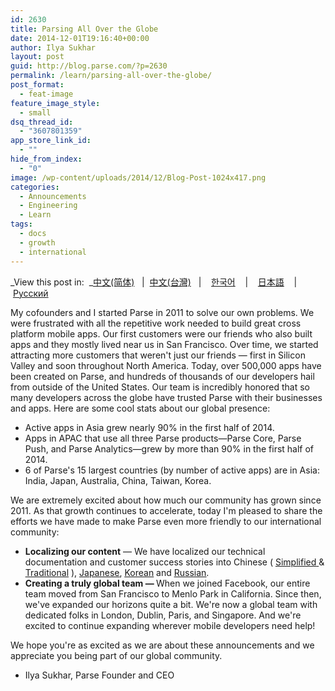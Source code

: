 ```yaml
---
id: 2630
title: Parsing All Over the Globe
date: 2014-12-01T19:16:40+00:00
author: Ilya Sukhar
layout: post
guid: http://blog.parse.com/?p=2630
permalink: /learn/parsing-all-over-the-globe/
post_format:
  - feat-image
feature_image_style:
  - small
dsq_thread_id:
  - "3607801359"
app_store_link_id:
  - ""
hide_from_index:
  - "0"
image: /wp-content/uploads/2014/12/Blog-Post-1024x417.png
categories:
  - Announcements
  - Engineering
  - Learn
tags:
  - docs
  - growth
  - international
---
```

_View this post in:  _<a href="http://blog.parse.com/2014/12/01/cn/" target="_blank">中文(简体)</a>   |  <a href="http://blog.parse.com/2014/12/01/tw/" target="_blank">中文(台灣)</a>   |    <a href="http://blog.parse.com/2014/12/01/kr/" target="_blank">한국어</a>    |    <a href="http://blog.parse.com/2014/12/01/jp/" target="_blank">日本語</a>    |    <a href="http://blog.parse.com/2014/12/01/ru/" target="_blank">Русский</a>

My cofounders and I started Parse in 2011 to solve our own problems. We were frustrated with all the repetitive work needed to build great cross platform mobile apps. Our first customers were our friends who also built apps and they mostly lived near us in San Francisco. Over time, we started attracting more customers that weren't just our friends — first in Silicon Valley and soon throughout North America. Today, over 500,000 apps have been created on Parse, and hundreds of thousands of our developers hail from outside of the United States. Our team is incredibly honored that so many developers across the globe have trusted Parse with their businesses and apps. Here are some cool stats about our global presence:

<ul class="standard-list">
  <li>
    Active apps in Asia grew nearly 90% in the first half of 2014.
  </li>
  <li>
    Apps in APAC that use all three Parse products—Parse Core, Parse Push, and Parse Analytics—grew by more than 90% in the first half of 2014.
  </li>
  <li>
    6 of Parse's 15 largest countries (by number of active apps) are in Asia: India, Japan, Australia, China, Taiwan, Korea.
  </li>
</ul>

We are extremely excited about how much our community has grown since 2011. As that growth continues to accelerate, today I'm pleased to share the efforts we have made to make Parse even more friendly to our international community:

<ul class="standard-list">
  <li>
    <b>Localizing our content</b> — We have localized our technical documentation and customer success stories into Chinese ( <a href="http://www.parse.com/docs/cn"><span style="text-decoration: underline;">Simplified</span> </a>& <a href="http://www.parse.com/docs/tw"><span style="text-decoration: underline;">Traditional</span></a> ), <a href="http://www.parse.com/docs/jp"><span style="text-decoration: underline;">Japanese</span></a>, <a href="http://www.parse.com/docs/kr"><span style="text-decoration: underline;">Korean</span></a> and <a href="http://www.parse.com/docs/ru"><span style="text-decoration: underline;">Russian</span></a>.
  </li>
  <li>
    <b>Creating a truly global team — </b>When we joined Facebook, our entire team moved from San Francisco to Menlo Park in California. Since then, we've expanded our horizons quite a bit. We're now a global team with dedicated folks in London, Dublin, Paris, and Singapore. And we're excited to continue expanding wherever mobile developers need help!
  </li>
</ul>

We hope you're as excited as we are about these announcements and we appreciate you being part of our global community.

- Ilya Sukhar, Parse Founder and CEO